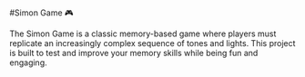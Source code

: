 #Simon Game 🎮

The Simon Game is a classic memory-based game where players must replicate an increasingly complex sequence of tones and lights. This project is built to test and improve your memory skills while being fun and engaging.